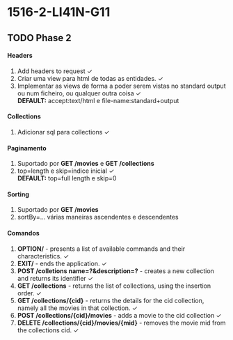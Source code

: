 # 1516-2-LI41N-G11

## TODO Phase 2

#### Headers

1. Add headers to request &#10003;
2. Criar uma view para html de todas as entidades. &#10003;
3. Implementar as views de forma a poder serem vistas no standard output ou num ficheiro, ou qualquer outra coisa &#10003;
<br>**DEFAULT:** accept:text/html e file-name:standard+output</br>

#### Collections
1. Adicionar sql para collections &#10003;

#### Paginamento
1. Suportado por **GET /movies** e **GET /collections**
2. top=length e skip=indice inicial &#10003;
<br>**DEFAULT:** top=full length e skip=0</br>

#### Sorting
1. Suportado por **GET /movies**
2. sortBy=... várias maneiras ascendentes e descendentes

#### Comandos
1. **OPTION/** - presents a list of available commands and their characteristics. &#10003;
2. **EXIT/** - ends the application. &#10003;
3. **POST /colletions name=?&description=?** - creates a new collection and returns its identifier &#10003;
4. **GET /collections** - returns the list of collections, using the insertion order. &#10003;
5. **GET /collections/{cid}** - returns the details for the cid collection, namely all the movies in that collection. &#10003;
6. **POST /collections/{cid}/movies** - adds a movie to the cid collection &#10003;
7. **DELETE /collections/{cid}/movies/{mid}** - removes the movie mid from the collections cid. &#10003;
